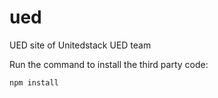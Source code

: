 # ued
UED site of Unitedstack UED team

Run the command to install the third party code:
```javascript
npm install
```
